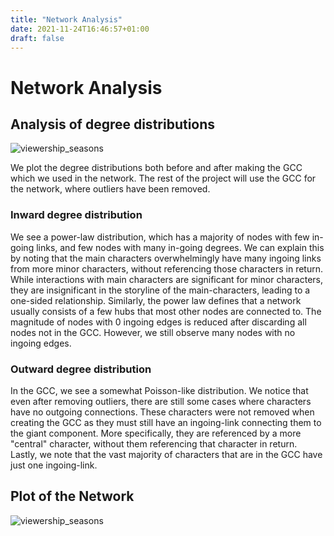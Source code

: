 ```yaml
---
title: "Network Analysis"
date: 2021-11-24T16:46:57+01:00
draft: false
---
```


# Network Analysis

## Analysis of degree distributions

![viewership_seasons]({{<baseurl>}}/images/NetworkAnalysis.png)

We plot the degree distributions both before and after making the GCC which we used in the network. The rest of the project will use the GCC for the network, where outliers have been removed.

### Inward degree distribution

We see a power-law distribution, which has a majority of nodes with few in-going links, and few nodes with many in-going degrees. We can explain this by noting that the main characters overwhelmingly have many ingoing links from more minor characters, without referencing those characters in return. While interactions with main characters are significant for minor characters, they are insignificant in the storyline of the main-characters, leading to a one-sided relationship. Similarly, the power law defines that a network usually consists of a few hubs that most other nodes are connected to. The magnitude of nodes with 0 ingoing edges is reduced after discarding all nodes not in the GCC. However, we still observe many nodes with no ingoing edges.

### Outward degree distribution

In the GCC, we see a somewhat Poisson-like distribution. We notice that even after removing outliers, there are still some cases where characters have no outgoing connections. These characters were not removed when creating the GCC as they must still have an ingoing-link connecting them to the giant component. More specifically, they are referenced by a more "central" character, without them referencing that character in return. Lastly, we note that the vast majority of characters that are in the GCC have just one ingoing-link.

## Plot of the Network
![viewership_seasons]({{<baseurl>}}/images/network.png)